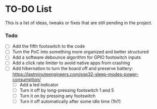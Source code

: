 # TO-DO List

This is a list of ideas, tweaks or fixes that are still pending in the project.

### Todo

* [ ] Add the fifth footswitch to the code
* [ ] Turn the PoC into something more organized and better structured
* [ ] Add a software debounce algorithm for GPIO footswitch inputs
* [ ] Add a click rate limiter to avoid native apps from crashing
* [ ] Add hibernation to turn the board off and preserve battery: https://lastminuteengineers.com/esp32-sleep-modes-power-consumption/
  * [ ] Add a led indicator
  * [ ] Turn it off by long-pressing footswitch 1 and 5
  * [ ] Turn it on by pressing any footswitch
  * [ ] Turn it off automatically after some idle time (1h?)
